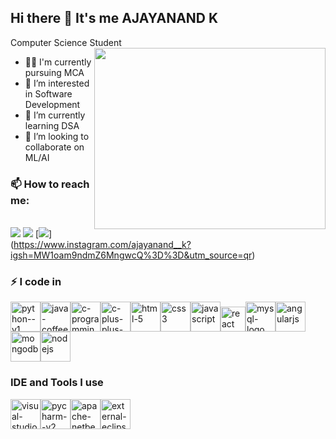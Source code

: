 ## Hi there 👋 It's me AJAYANAND K

Computer Science Student  
<img align="right" width="370" height="290" src="https://i.pinimg.com/originals/47/f0/34/47f0342cec72b800463bf003eac1257e.gif">

- 👨‍🎓 I'm currently pursuing MCA
- 👀 I’m interested in Software Development
- 🌱 I’m currently learning DSA
- 💞️ I’m looking to collaborate on ML/AI

### 📫 How to reach me:
<br /> [<img src="https://img.shields.io/badge/LinkedIn-0077B5?style=for-the-badge&logo=linkedin&logoColor=white" />](www.linkedin.com/in/ajayanand-k-8367282b2) [<img src="https://img.shields.io/badge/Gmail-D14836?style=for-the-badge&logo=gmail&logoColor=white" />](https://mail.google.com/mail/?view=cm&fs=1&to=kajayanand@gmail.com) [<img src="https://img.shields.io/badge/Instagram-%23E4405F.svg?logo=Instagram&logoColor=white"/>] (https://www.instagram.com/ajayanand__k?igsh=MW1oam9ndmZ6MngwcQ%3D%3D&utm_source=qr)



### ⚡ I code in
<img width="48" height="48" src="https://img.icons8.com/color/48/python--v1.png" alt="python--v1"/><img width="48" height="48" src="https://img.icons8.com/color/48/java-coffee-cup-logo--v1.png" alt="java-coffee-cup-logo--v1"/><img width="48" height="48" src="https://img.icons8.com/color/48/c-programming.png" alt="c-programming"/><img width="48" height="48" src="https://img.icons8.com/color/48/c-plus-plus-logo.png" alt="c-plus-plus-logo"/><img width="48" height="48" src="https://img.icons8.com/color/48/html-5.png" alt="html-5"/><img width="48" height="48" src="https://img.icons8.com/color/48/css3.png" alt="css3"/><img width="48" height="48" src="https://img.icons8.com/fluency/48/javascript.png" alt="javascript"/><img width="40" height="40" src="https://img.icons8.com/office/40/react.png" alt="react"/><img width="48" height="48" src="https://img.icons8.com/color/48/mysql-logo.png" alt="mysql-logo"/><img width="48" height="48" src="https://img.icons8.com/color/48/angularjs.png" alt="angularjs"/><img width="48" height="48" src="https://img.icons8.com/color/48/mongodb.png" alt="mongodb"/><img width="48" height="48" src="https://img.icons8.com/color/48/nodejs.png" alt="nodejs"/>

### IDE and Tools I use
<img width="48" height="48" src="https://img.icons8.com/color/48/visual-studio-code-2019.png" alt="visual-studio-code-2019"/><img width="48" height="48" src="https://img.icons8.com/color/48/pycharm--v2.png" alt="pycharm--v2"/><img width="48" height="48" src="https://img.icons8.com/color/48/apache-netbeans.png" alt="apache-netbeans"/><img width="48" height="48" src="https://img.icons8.com/external-tal-revivo-color-tal-revivo/48/external-eclipse-an-integrated-development-environment-used-in-computer-programming-logo-color-tal-revivo.png" alt="external-eclipse-an-integrated-development-environment-used-in-computer-programming-logo-color-tal-revivo"/>

